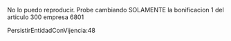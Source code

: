 No lo puedo reproducir. Probe cambiando SOLAMENTE la bonificacion 1 del articulo 300 empresa 6801


PersistirEntidadConVijencia:48